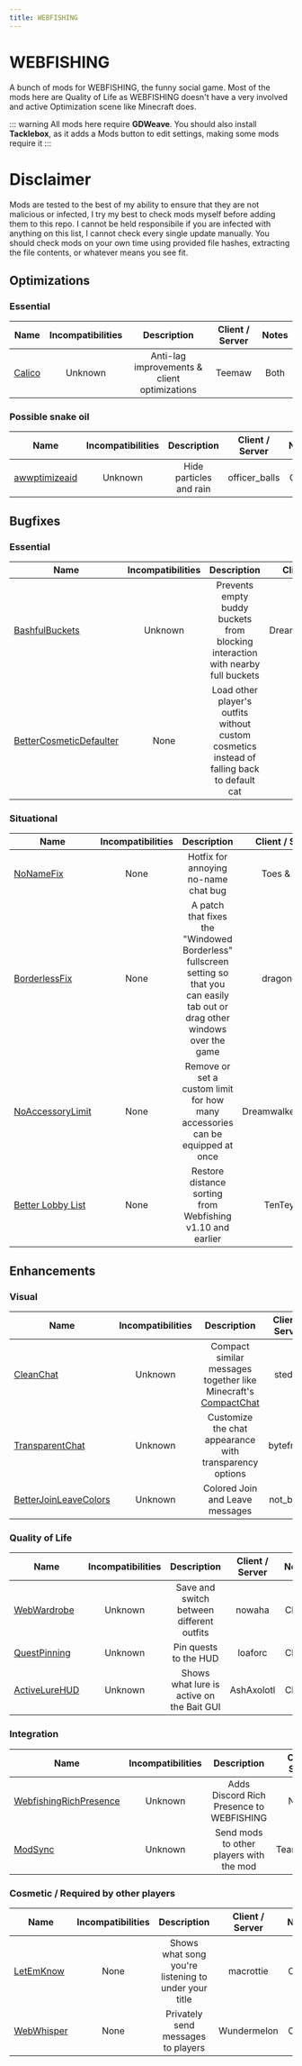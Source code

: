 ```yaml
---
title: WEBFISHING
---
```


# WEBFISHING

A bunch of mods for WEBFISHING, the funny social game. Most of the mods here are Quality of Life as WEBFISHING doesn't have a very involved and active Optimization scene like Minecraft does.

::: warning
All mods here require **GDWeave**. You should also install **Tacklebox**, as it adds a Mods button to edit settings, making some mods require it
:::

# Disclaimer
Mods are tested to the best of my ability to ensure that they are not malicious or infected, I try my best to check mods myself before adding them to this repo. I cannot be held responsibile if you are infected with anything on this list, I cannot check every single update manually. You should check mods on your own time using provided file hashes, extracting the file contents, or whatever means you see fit.  

## Optimizations
### Essential
| Name | Incompatibilities | Description | Client / Server | Notes |
| --- | :---: | :---: | :---: | :---: |
| [Calico](https://thunderstore.io/c/webfishing/p/Teemaw/Calico/) | Unknown | Anti-lag improvements & client optimizations | Teemaw | Both | Unknown |

### Possible snake oil
| Name | Incompatibilities | Description | Client / Server | Notes |
| --- | :---: | :---: | :---: | :---: |
| [awwptimizeaid](https://thunderstore.io/c/webfishing/p/officer_balls/awwptimizeaid/) | Unknown | Hide particles and rain | officer_balls | Client | Not well tested |


## Bugfixes
### Essential
| Name | Incompatibilities | Description | Client / Server | Notes |
| --- | :---: | :---: | :---: | :---: |
| [BashfulBuckets](https://thunderstore.io/c/webfishing/p/DreamwalkerSisyphe/BashfulBuckets/) | Unknown | Prevents empty buddy buckets from blocking interaction with nearby full buckets | DreamwalkerSisyphe | Client | N/A |
| [BetterCosmeticDefaulter](https://thunderstore.io/c/webfishing/p/nineball/BetterCosmeticDefaulter/) | None | Load other player's outfits without custom cosmetics instead of falling back to default cat | nineball | Client | N/A |

### Situational
| Name | Incompatibilities | Description | Client / Server | Notes |
| --- | :---: | :---: | :---: | :---: |
| [NoNameFix](https://thunderstore.io/c/webfishing/p/toes/NoNameFix/) | None | Hotfix for annoying no-name chat bug | Toes & Balls | Client | N/A |
| [BorderlessFix](https://thunderstore.io/c/webfishing/p/dragonostic/BorderlessFix/) | None | A patch that fixes the "Windowed Borderless" fullscreen setting so that you can easily tab out or drag other windows over the game | dragonostic | Client | N/A |
| [NoAccessoryLimit](https://thunderstore.io/c/webfishing/p/DreamwalkerSisyphe/NoAccessoryLimit/) | None | Remove or set a custom limit for how many accessories can be equipped at once | DreamwalkerSisyphe | Client | Should be safe for use on public servers. Changes replicate server-side but it's a Client mod |
| [Better Lobby List](https://thunderstore.io/c/webfishing/p/TenTeypek/Better_Lobby_List/) | None | Restore distance sorting from Webfishing v1.10 and earlier | TenTeypek | Client | Also adds additional sorts. See the mod page for more information |

## Enhancements
### Visual
| Name | Incompatibilities | Description | Client / Server | Notes |
| --- | :---: | :---: | :---: | :---: |
| [CleanChat](https://thunderstore.io/c/webfishing/p/stedee/CleanChat/) | Unknown | Compact similar messages together like Minecraft's [CompactChat](https://modrinth.com/mod/compact-chat) | stedee | Client | N/A |
| [TransparentChat](https://thunderstore.io/c/webfishing/p/bytefrags/TransparentChat/) | Unknown | Customize the chat appearance with transparency options | bytefrags | Client | N/A |
| [BetterJoinLeaveColors](https://thunderstore.io/c/webfishing/p/not_birds/BetterJoinLeave/) | Unknown | Colored Join and Leave messages | not_birds | Client | N/A |

### Quality of Life
| Name | Incompatibilities | Description | Client / Server | Notes |
| --- | :---: | :---: | :---: | :---: |
| [WebWardrobe](https://thunderstore.io/c/webfishing/p/nowaha/WebWardrobe/) | Unknown | Save and switch between different outfits | nowaha | Client | N/A |
| [QuestPinning](https://thunderstore.io/c/webfishing/p/loaforc/QuestPinning/) | Unknown | Pin quests to the HUD | loaforc | Client | N/A |
| [ActiveLureHUD](https://thunderstore.io/c/webfishing/p/AshAxolotl/ActiveLureHUD/) | Unknown | Shows what lure is active on the Bait GUI | AshAxolotl | Client | N/A

### Integration
| Name | Incompatibilities | Description | Client / Server | Notes |
| --- | :---: | :---: | :---: | :---: |
| [WebfishingRichPresence](https://thunderstore.io/c/webfishing/p/NotNet/WebfishingRichPresence/) | Unknown | Adds Discord Rich Presence to WEBFISHING | NotNet | Client | N/A |
| [ModSync](https://thunderstore.io/c/webfishing/p/TeamFishnet/ModSync/) | Unknown | Send mods to other players with the mod | TeamFishnet | Client | Other player requires the mod. Requires BlueberryWolfiAPIs. 

### Cosmetic / Required by other players
| Name | Incompatibilities | Description | Client / Server | Notes |
| --- | :---: | :---: | :---: | :---: |
| [LetEmKnow](https://thunderstore.io/c/webfishing/p/macrottie/LetEmKnow/) | None | Shows what song you're listening to under your title | macrottie | Client | API Key required to view statuses. Game has to be restarded after installing. Other players must install the mod to view the status |
| [WebWhisper](https://thunderstore.io/c/webfishing/p/Wundermelon/WebWhisper/) | None | Privately send messages to players | Wundermelon | Client | Only the player you whisper will see your whisper, even if they don't have the mod, but to reply back they need the mod |
